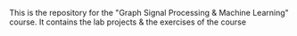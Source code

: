 This is the repository for the "Graph Signal Processing & Machine Learning" course.
It contains the lab projects & the exercises of the course
